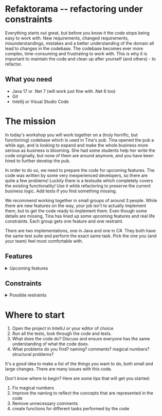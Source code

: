 # Refaktorama -- refactoring under constraints

Everything starts out great, but before you know it the code stops being easy to work with.
New requirements, changed requirements, misunderstandings, mistakes and a better understanding of the domain all lead 
to changes in the codebase.
The codebase becomes ever more complex, time-consuming and frustrating to work with.
This is why it is important to maintain the code and clean up after yourself (and others) - to refactor.


## What you need
- Java 17 or .Net 7 (will work just fine with .Net 6 too)
- Git
- Intellij or Visual Studio Code


# The mission

In today's workshop you will work together on a (truly horrific, but functioning) codebase which is used in Tina's pub. 
Tina opened the pub a while ago, and is looking to expand and make the whole business more serious as business is blooming.
She had some students help her write the code originally, but none of them are around anymore, and you have been hired to 
further develop the pub. 

In order to do so, we need to prepare the code for upcoming features. The code was written by some very inexperienced developers, 
so there are quite a few problems! Luckily there is a testsuite which completely covers the existing functionality! Use it while refactoring
to preserve the current business logic. Add tests if you find something missing.

We recommend working together in small groups of around 3 people. While there are new features on the way, your job 
isn't to actually implement them, but to get the code ready to implement them. Even though some details are missing, 
Tina has lined up some upcoming features and real life constraints. Each group gets one feature and one restraint. 

There are two implementations, one in Java and one in C#. They both have the same test suite and perform the exact same task. 
Pick the one you (and your team) feel most comfortable with. 


## Features
<details>
<summary>
Upcoming features
</summary>

### 1. Adjustable menu
Tina is getting a new beverage supplier and will be creating a whole new drinks menu. The only thing she knows already is 
that the code needs to accommodate not only a new menu, but frequently changing menus. Your job is to refactor to allow 
for this. 


### 2. Offer food
To attract more people to the bar Tina has decided to serve food. Refactor the code to accomodate this change. 


### 3. Add tips
The customers in the pub are happy with the service, and would like to tip the staff. Prepare the code so that 
it's easy to get going with tips. This will require an API change. 


### 4. Flexible discount system
Tina wants to have a better system for discounts, even though she doesn't have the list of new discounts just yet. 
Prepare the code for a more flexible discount system. 


### 5. Special orders
There have been customers that want to customize their drink orders, but the bartender was no way 
to register these orders. Tina has agreed that the price of the drink will always be the sum of the ingredients.
Prepare the code for special orders. This requires an API change.


### 6. Receipts
Customers sometimes want receipts for billing purposes, and Tina wants to have business events in the pub. 
Refactor so that receipts can be implemented. 

</details>


## Constraints
<details>
<summary>
Possible restraints
</summary>

### 1. None
Redesign as you wish, change or expand the API to suit your needs.  

### 2. Fixed API (partial)
The signature (parameters and return type) of the method computeCost cannot change.
It is in use by another system that will break if this is changed.

### 3. Finish in 2 hours (severe)
Finish completely in 2 hours, as the pub opens in 2 hours, and the system needs to be working! 

</details>

# Where to start
1. Open the project in IntelliJ or your editor of choice
2. Run all the tests, look through the code and tests.
3. What does the code do? Discuss and ensure everyone has the same understanding of what the code does.
4. What problems do you find? naming? comments? magical numbers? structural problems?

It's a good idea to make a list of the things you want to do, both small and large changes. There are many issues with this code. 

Don't know where to begin? Here are some tips that will get you started:
1. Fix magical numbers
2. Improve the naming to reflect the concepts that are represented in the code
3. Remove unnecessary comments
4. create functions for different tasks performed by the code
